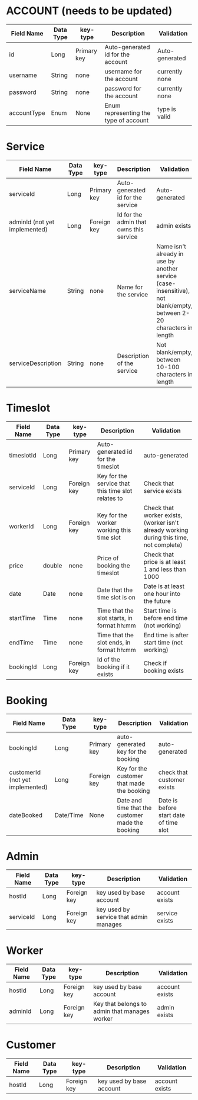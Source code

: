 

# ACCOUNT (needs to be updated)
Field Name|Data Type|key-type|Description|Validation
---|---|---|---|---
id|Long|Primary key|Auto-generated id for the account|Auto-generated
username|String|none|username for the account|currently none
password|String|none|password for the account|currently none
accountType|Enum|None|Enum representing the type of account|type is valid

# Service
Field Name|Data Type|key-type|Description|Validation
---|---|---|---|---
serviceId|Long|Primary key|Auto-generated id for the service|Auto-generated
adminId (not yet implemented)|Long|Foreign key|Id for the admin that owns this service|admin exists
serviceName|String|none|Name for the service|Name isn't already in use by another service (case-insensitive), not blank/empty, between 2-20 characters in length
serviceDescription|String|none|Description of the service|Not blank/empty, between 10-100 characters in length

# Timeslot 
Field Name|Data Type|key-type|Description|Validation
---|---|---|---|---
timeslotId|Long|Primary key|Auto-generated id for the timeslot|auto-generated
serviceId|Long|Foreign key|Key for the service that this time slot relates to|Check that service exists
workerId|Long|Foreign key|Key for the worker working this time slot|Check that worker exists, (worker isn't already working during this time, not complete)
price|double|none|Price of booking the timeslot|Check that price is at least 1 and less than 1000
date|Date|none|Date that the time slot is on|Date is at least one hour into the future
startTime|Time|none|Time that the slot starts, in format hh:mm|Start time is before end time (not working)
endTime|Time|none|Time that the slot ends, in format hh:mm|End time is after start time (not working)
bookingId|Long|Foreign key|Id of the booking if it exists|Check if booking exists

# Booking
Field Name|Data Type|key-type|Description|Validation
---|---|---|---|---
bookingId|Long|Primary key|auto-generated key for the booking|auto-generated
customerId (not yet implemented)|Long|Foreign key|Key for the customer that made the booking|check that customer exists
dateBooked|Date/Time|None|Date and time that the customer made the booking|Date is before start date of time slot

# Admin
Field Name|Data Type|key-type|Description|Validation
---|---|---|---|---
hostId|Long|Foreign key|key used by base account|account exists
serviceId|Long|Foreign key|key used by service that admin manages|service exists

# Worker
Field Name|Data Type|key-type|Description|Validation
---|---|---|---|---
hostId|Long|Foreign key|key used by base account|account exists
adminId|Long|Foreign key|Key that belongs to admin that manages worker|admin exists

# Customer
Field Name|Data Type|key-type|Description|Validation
---|---|---|---|---
hostId|Long|Foreign key|key used by base account|account exists





